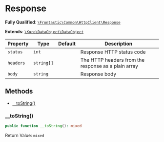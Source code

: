 #  Response

**Fully Qualified**: [`\Frontastic\Common\HttpClient\Response`](../../../src/php/HttpClient/Response.php)

**Extends**: [`\Kore\DataObject\DataObject`](https://github.com/kore/DataObject)

Property|Type|Default|Description
--------|----|-------|-----------
`status`|`int`||Response HTTP status code
`headers`|`string[]`||The HTTP headers from the response as a plain array
`body`|`string`||Response body

## Methods

* [__toString()](#__tostring)

### __toString()

```php
public function __toString(): mixed
```

Return Value: `mixed`

